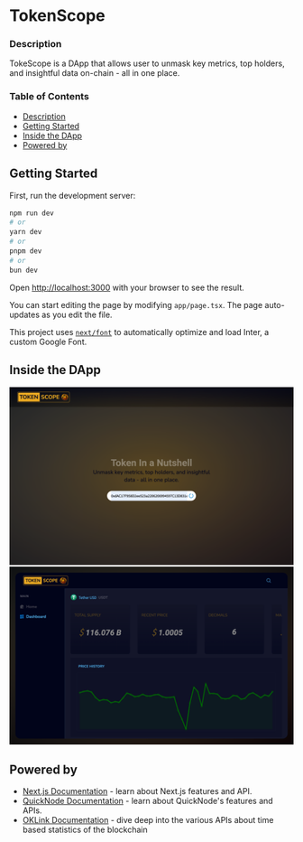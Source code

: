 # TokenScope

### Description

TokeScope is a DApp that allows user to unmask key metrics, top holders, and insightful data on-chain - all in one place.

### Table of Contents

- [Description](#description)
- [Getting Started](#getting-started)
- [Inside the DApp](#inside-the-dapp)
- [Powered by](#powered-by)

## Getting Started

First, run the development server:

```bash
npm run dev
# or
yarn dev
# or
pnpm dev
# or
bun dev
```

Open [http://localhost:3000](http://localhost:3000) with your browser to see the result.

You can start editing the page by modifying `app/page.tsx`. The page auto-updates as you edit the file.

This project uses [`next/font`](https://nextjs.org/docs/basic-features/font-optimization) to automatically optimize and load Inter, a custom Google Font.

## Inside the DApp

<div align="center">
    <img src="./screenshots/one.png" width="800px" />
    <img src="./screenshots/two.png" width="800px" />
</div>

## Powered by

- [Next.js Documentation](https://nextjs.org/docs) - learn about Next.js features and API.
- [QuickNode Documentation](https://www.quicknode.com/docs/welcome) - learn about QuickNode's features and APIs.
- [OKLink Documentation](https://www.oklink.com/docs/en/#introduction) - dive deep into the various APIs about time based statistics of the blockchain
